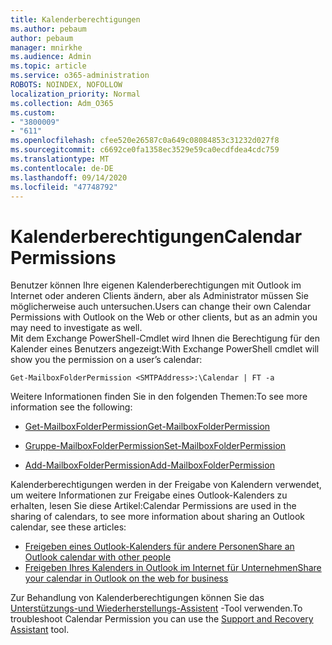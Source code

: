 ```yaml
---
title: Kalenderberechtigungen
ms.author: pebaum
author: pebaum
manager: mnirkhe
ms.audience: Admin
ms.topic: article
ms.service: o365-administration
ROBOTS: NOINDEX, NOFOLLOW
localization_priority: Normal
ms.collection: Adm_O365
ms.custom:
- "3800009"
- "611"
ms.openlocfilehash: cfee520e26587c0a649c08084853c31232d027f8
ms.sourcegitcommit: c6692ce0fa1358ec3529e59ca0ecdfdea4cdc759
ms.translationtype: MT
ms.contentlocale: de-DE
ms.lasthandoff: 09/14/2020
ms.locfileid: "47748792"
---
```

# <a name="calendar-permissions"></a><span data-ttu-id="75f7d-102">Kalenderberechtigungen</span><span class="sxs-lookup"><span data-stu-id="75f7d-102">Calendar Permissions</span></span>

<span data-ttu-id="75f7d-103">Benutzer können Ihre eigenen Kalenderberechtigungen mit Outlook im Internet oder anderen Clients ändern, aber als Administrator müssen Sie möglicherweise auch untersuchen.</span><span class="sxs-lookup"><span data-stu-id="75f7d-103">Users can change their own Calendar Permissions with Outlook on the Web or other clients, but as an admin you may need to investigate as well.</span></span>  
<span data-ttu-id="75f7d-104">Mit dem Exchange PowerShell-Cmdlet wird Ihnen die Berechtigung für den Kalender eines Benutzers angezeigt:</span><span class="sxs-lookup"><span data-stu-id="75f7d-104">With Exchange PowerShell cmdlet will show you the permission on a user’s calendar:</span></span>

`Get-MailboxFolderPermission <SMTPAddress>:\Calendar | FT -a`

<span data-ttu-id="75f7d-105">Weitere Informationen finden Sie in den folgenden Themen:</span><span class="sxs-lookup"><span data-stu-id="75f7d-105">To see more information see the following:</span></span>

- [<span data-ttu-id="75f7d-106">Get-MailboxFolderPermission</span><span class="sxs-lookup"><span data-stu-id="75f7d-106">Get-MailboxFolderPermission</span></span>](https://docs.microsoft.com/powershell/module/exchange/get-mailboxfolderpermission?view=exchange-ps)

- [<span data-ttu-id="75f7d-107">Gruppe-MailboxFolderPermission</span><span class="sxs-lookup"><span data-stu-id="75f7d-107">Set-MailboxFolderPermission</span></span>](https://docs.microsoft.com/powershell/module/exchange/set-mailboxfolderpermission?view=exchange-ps)

- [<span data-ttu-id="75f7d-108">Add-MailboxFolderPermission</span><span class="sxs-lookup"><span data-stu-id="75f7d-108">Add-MailboxFolderPermission</span></span>](https://office.visualstudio.com/DefaultCollection/MAX/_queries/query/Add-MailboxFolderPermission)

<span data-ttu-id="75f7d-109">Kalenderberechtigungen werden in der Freigabe von Kalendern verwendet, um weitere Informationen zur Freigabe eines Outlook-Kalenders zu erhalten, lesen Sie diese Artikel:</span><span class="sxs-lookup"><span data-stu-id="75f7d-109">Calendar Permissions are used in the sharing of calendars, to see more information about sharing an Outlook calendar, see these articles:</span></span>

- [<span data-ttu-id="75f7d-110">Freigeben eines Outlook-Kalenders für andere Personen</span><span class="sxs-lookup"><span data-stu-id="75f7d-110">Share an Outlook calendar with other people</span></span>](https://support.office.com/article/353ed2c1-3ec5-449d-8c73-6931a0adab88)
- [<span data-ttu-id="75f7d-111">Freigeben Ihres Kalenders in Outlook im Internet für Unternehmen</span><span class="sxs-lookup"><span data-stu-id="75f7d-111">Share your calendar in Outlook on the web for business</span></span>](https://support.office.com/article/7ecef8ae-139c-40d9-bae2-a23977ee58d5)

<span data-ttu-id="75f7d-112">Zur Behandlung von Kalenderberechtigungen können Sie das [Unterstützungs-und Wiederherstellungs-Assistent](https://support.microsoft.com/office/e90bb691-c2a7-4697-a94f-88836856c72f) -Tool verwenden.</span><span class="sxs-lookup"><span data-stu-id="75f7d-112">To troubleshoot Calendar Permission you can use the [Support and Recovery Assistant](https://support.microsoft.com/office/e90bb691-c2a7-4697-a94f-88836856c72f) tool.</span></span>